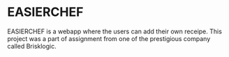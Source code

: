 # EASIERCHEF

EASIERCHEF is a webapp where the users can add their own receipe. This project was a part of assignment from one of the prestigious company called Brisklogic.

